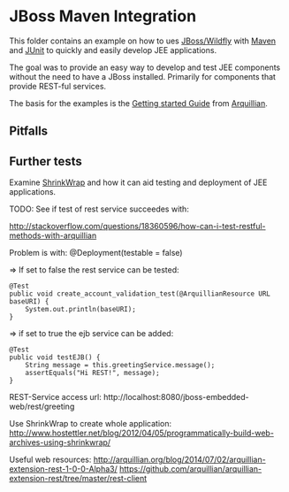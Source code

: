 # JBoss Maven Integration

This folder contains an example on how to ues [JBoss/Wildfly](http://wildfly.org/) with [Maven](https://maven.apache.org/) and [JUnit](http://junit.org/) to quickly and easily develop JEE applications.

The goal was to provide an easy way to develop and test JEE components without the need to have a JBoss installed. Primarily for components that provide REST-ful services.

The basis for the examples is the [Getting started Guide](http://arquillian.org/guides/getting_started/) from [Arquillian](http://arquillian.org/).

## Pitfalls

## Further tests
Examine [ShrinkWrap](https://github.com/shrinkwrap) and how it can aid testing and deployment of JEE applications.

TODO:
See if test of rest service succeedes with:

http://stackoverflow.com/questions/18360596/how-can-i-test-restful-methods-with-arquillian

Problem is with:
	@Deployment(testable = false)
	
=> If set to false the rest service can be tested:

	@Test
	public void create_account_validation_test(@ArquillianResource URL baseURI) {
		System.out.println(baseURI);
	}

=> if set to true the ejb service can  be added:

	@Test
	public void testEJB() {
		String message = this.greetingService.message();
		assertEquals("Hi REST!", message);
	} 


REST-Service access url:
http://localhost:8080/jboss-embedded-web/rest/greeting


Use ShrinkWrap to create whole application:
http://www.hostettler.net/blog/2012/04/05/programmatically-build-web-archives-using-shrinkwrap/


Useful web resources:
http://arquillian.org/blog/2014/07/02/arquillian-extension-rest-1-0-0-Alpha3/
https://github.com/arquillian/arquillian-extension-rest/tree/master/rest-client